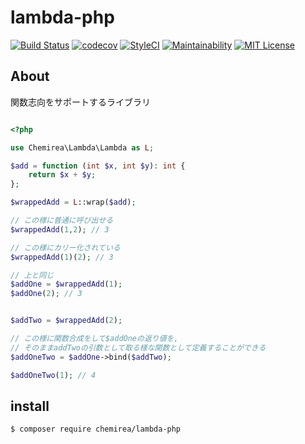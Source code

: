 # lambda-php

[![Build Status](https://travis-ci.org/chemirea/lambda-php.svg?branch=master)](https://travis-ci.org/chemirea/lambda-php)
[![codecov](https://codecov.io/gh/chemirea/lambda-php/branch/master/graph/badge.svg)](https://codecov.io/gh/chemirea/lambda-php)
[![StyleCI](https://github.styleci.io/repos/217989836/shield?branch=master)](https://github.styleci.io/repos/217989836)
[![Maintainability](https://api.codeclimate.com/v1/badges/91fb9473212123f50f80/maintainability)](https://codeclimate.com/github/chemirea/lambda-php/maintainability)
[![MIT License](http://img.shields.io/badge/license-MIT-blue.svg?style=flat)](LICENSE)

## About

関数志向をサポートするライブラリ

```php

<?php

use Chemirea\Lambda\Lambda as L;

$add = function (int $x, int $y): int {
    return $x + $y;
};

$wrappedAdd = L::wrap($add);

// この様に普通に呼び出せる
$wrappedAdd(1,2); // 3

// この様にカリー化されている
$wrappedAdd(1)(2); // 3

// 上と同じ
$addOne = $wrappedAdd(1);
$addOne(2); // 3


$addTwo = $wrappedAdd(2);

// この様に関数合成をして$addOneの返り値を,
// そのままaddTwoの引数として取る様な関数として定義することができる
$addOneTwo = $addOne->bind($addTwo);

$addOneTwo(1); // 4

```

## install

```
$ composer require chemirea/lambda-php 
```